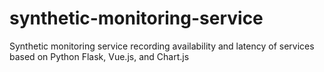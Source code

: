 # synthetic-monitoring-service

Synthetic monitoring service recording availability and latency of services based on Python Flask, Vue.js, and Chart.js


